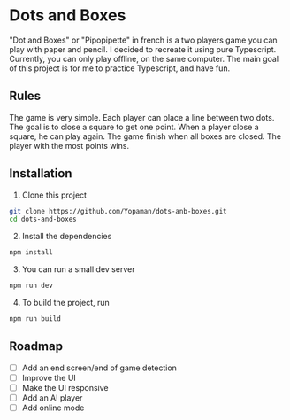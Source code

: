 # Dots and Boxes

"Dot and Boxes" or "Pipopipette" in french is a two players game you can play with paper and pencil. I decided to recreate it using pure Typescript. Currently, you can only play offline, on the same computer. The main goal of this project is for me to practice Typescript, and have fun.

## Rules

The game is very simple. Each player can place a line between two dots. The goal is to close a square to get one point. When a player close a square, he can play again. The game finish when all boxes are closed. The player with the most points wins.

## Installation

1. Clone this project
```bash
git clone https://github.com/Yopaman/dots-anb-boxes.git
cd dots-and-boxes
```
2. Install the dependencies
```bash
npm install
```

3. You can run a small dev server
```bash
npm run dev
```
4. To build the project, run
```bash
npm run build
```

## Roadmap

- [ ] Add an end screen/end of game detection
- [ ] Improve the UI
- [ ] Make the UI responsive
- [ ] Add an AI player
- [ ] Add online mode